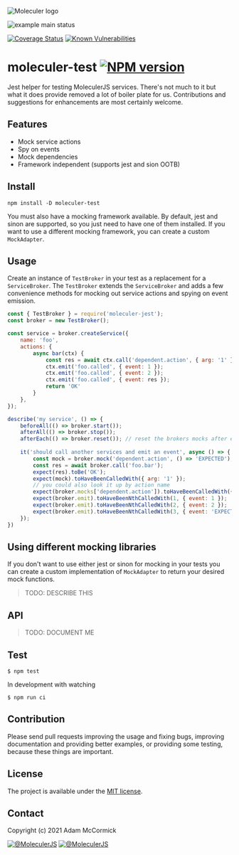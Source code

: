 ![Moleculer logo](http://moleculer.services/images/banner.png)

![example main status](https://github.com/adam-mccormick/moleculer-jest/actions/workflows/ci.yml/badge.svg?branch=main)

[![Coverage Status](https://coveralls.io/repos/github/adam-mccormick/moleculer-jest/badge.svg?branch=master)](https://coveralls.io/github/adam-mccormick/moleculer-jest?branch=master)
[![Known Vulnerabilities](https://snyk.io/test/github/adam-mccormick/moleculer-jest/badge.svg)](https://snyk.io/test/github/adam-mccormick/moleculer-jest)

# moleculer-test [![NPM version](https://img.shields.io/npm/v/moleculer-jest.svg)](https://www.npmjs.com/package/moleculer-jest)

Jest helper for testing MoleculerJS services. There's not much to it but what it does provide removed a lot of boiler 
plate for us. Contributions and suggestions for enhancements are most certainly welcome.

## Features
* Mock service actions
* Spy on events
* Mock dependencies
* Framework independent (supports jest and sion OOTB) 

## Install
```
npm install -D moleculer-test
```

You must also have a mocking framework available. By default, jest and sinon are supported, so you just need to have one of
them installed. If you want to use a different mocking framework, you can create a custom `MockAdapter`.

## Usage
Create an instance of `TestBroker` in your test as a replacement for a `ServiceBroker`. The `TestBroker` extends
the `ServiceBroker` and adds a few convenience methods for mocking out service actions and spying on event emission.

```javascript
const { TestBroker } = require('moleculer-jest');
const broker = new TestBroker();

const service = broker.createService({
    name: 'foo',
    actions: {
        async bar(ctx) {
            const res = await ctx.call('dependent.action', { arg: '1' });
            ctx.emit('foo.called', { event: 1 });
            ctx.emit('foo.called', { event: 2 });
            ctx.emit('foo.called', { event: res });
            return 'OK' 
        }
    },
});

describe('my service', () => {
    beforeAll(() => broker.start());
    afterAll(() => broker.stop());
    afterEach(() => broker.reset()); // reset the brokers mocks after each test
    
    it('should call another services and emit an event', async () => {
        const mock = broker.mock('dependent.action', () => 'EXPECTED');
        const res = await broker.call('foo.bar');
        expect(res).toBe('OK');
        expect(mock).toHaveBeenCalledWith({ arg: '1' });
        // you could also look it up by action name
        expect(broker.mocks['dependent.action']).toHaveBeenCalledWith({ arg: 1 });
        expect(broker.emit).toHaveBeenNthCalledWith(1, { event: 1 });
        expect(broker.emit).toHaveBeenNthCalledWith(2, { event: 2 });
        expect(broker.emit).toHaveBeenNthCalledWith(3, { event: 'EXPECTED' });
    });
})
```

## Using different mocking libraries
If you don't want to use either jest or sinon for mocking in your tests you can create a custom implementation of `MockAdapter`
to return your desired mock functions.

> TODO: DESCRIBE THIS

## API

> TODO: DOCUMENT ME

## Test
```
$ npm test
```

In development with watching

```
$ npm run ci
```

## Contribution
Please send pull requests improving the usage and fixing bugs, improving documentation and providing better examples, or providing some testing, because these things are important.

## License
The project is available under the [MIT license](https://tldrlegal.com/license/mit-license).

## Contact
Copyright (c) 2021 Adam McCormick

[![@MoleculerJS](https://img.shields.io/badge/github-moleculerjs-green.svg)](https://github.com/moleculerjs) [![@MoleculerJS](https://img.shields.io/badge/twitter-MoleculerJS-blue.svg)](https://twitter.com/MoleculerJS)
